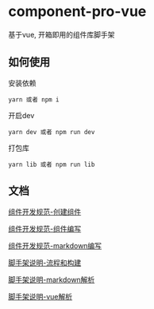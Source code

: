 # component-pro-vue 
基于vue, 开箱即用的组件库脚手架

## 如何使用

安装依赖
```
yarn 或者 npm i
```

开启dev
```
yarn dev 或者 npm run dev
```

打包库
```
yarn lib 或者 npm run lib
```

## 文档

[组件开发规范-创建组件](./src/views/development/base/base.md)

[组件开发规范-组件编写](./src/views/development/component/base.md)

[组件开发规范-markdown编写](./src/views/development/md/base.md)

[脚手架说明-流程和构建](./src/views/architecture/base/base.md)

[脚手架说明-markdown解析](./src/views/architecture/md/base.md)

[脚手架说明-vue解析](./src/views/architecture/vue/base.md)
